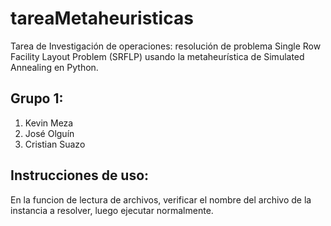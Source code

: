 # tareaMetaheuristicas
Tarea de Investigación de operaciones: resolución de problema Single Row Facility Layout Problem (SRFLP) usando la metaheurística de Simulated Annealing en Python.

## Grupo 1:
  1. Kevin Meza
  2. José Olguín
  3. Cristian Suazo
## Instrucciones de uso:
  En la funcion de lectura de archivos, verificar el nombre del archivo de la instancia a resolver, luego ejecutar normalmente.
